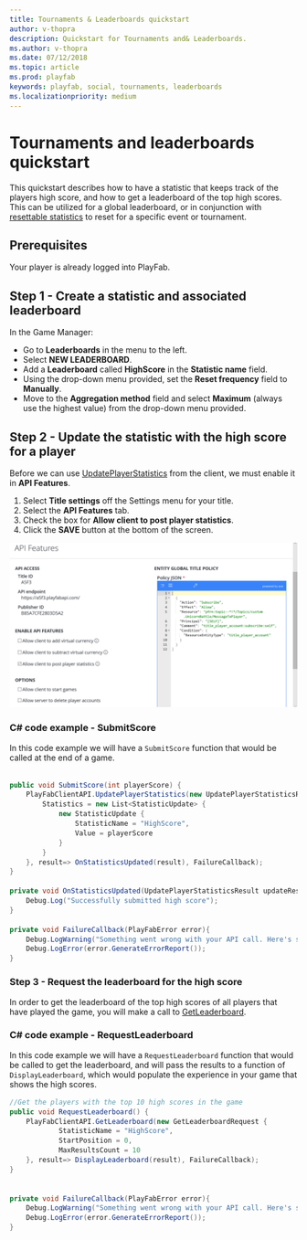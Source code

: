```yaml
---
title: Tournaments & Leaderboards quickstart
author: v-thopra
description: Quickstart for Tournaments and& Leaderboards.
ms.author: v-thopra
ms.date: 07/12/2018
ms.topic: article
ms.prod: playfab
keywords: playfab, social, tournaments, leaderboards
ms.localizationpriority: medium
---
```


# Tournaments and leaderboards quickstart

This quickstart describes how to have a statistic that keeps track of the players high score, and how to get a leaderboard of the top high scores. This can be utilized for a global leaderboard, or in conjunction with [resettable statistics](using-resettable-statistics-and-leaderboards.md) to reset for a specific event or tournament.

## Prerequisites

Your player is already logged into PlayFab.  

## Step 1 - Create a statistic and associated leaderboard

In the Game Manager:
- Go to **Leaderboards** in the menu to the left.
- Select **NEW LEADERBOARD**.
- Add a **Leaderboard** called **HighScore** in the **Statistic name** field.
- Using the drop-down menu provided, set the **Reset frequency** field to **Manually**.
- Move to the **Aggregation method** field and select **Maximum** (always use the highest value) from the drop-down menu provided.

## Step 2 - Update the statistic with the high score for a player

Before we can use [UpdatePlayerStatistics](xref:titleid.playfabapi.com.client.playerdatamanagement.updateplayerstatistics) from the client, we must enable it in **API Features**.

1. Select **Title settings** off the Settings menu for your title.
2. Select the **API Features** tab.
3. Check the box for **Allow client to post player statistics**.
4. Click the **SAVE** button at the bottom of the screen.

![Game Manager - Settings - API Features - Allow client to post player statistics](media/tutorials/api-features-allow-client-to-post-player-statistics.png)  

### C# code example - SubmitScore

In this code example we will have a `SubmitScore` function that would be called at the end of a game.

```csharp

public void SubmitScore(int playerScore) {
    PlayFabClientAPI.UpdatePlayerStatistics(new UpdatePlayerStatisticsRequest {
        Statistics = new List<StatisticUpdate> {
            new StatisticUpdate {
                StatisticName = "HighScore",
                Value = playerScore
            }
        }
    }, result=> OnStatisticsUpdated(result), FailureCallback);
}

private void OnStatisticsUpdated(UpdatePlayerStatisticsResult updateResult) {
    Debug.Log("Successfully submitted high score");
}

private void FailureCallback(PlayFabError error){
    Debug.LogWarning("Something went wrong with your API call. Here's some debug information:");
    Debug.LogError(error.GenerateErrorReport());
}
```

### Step 3 - Request the leaderboard for the high score

In order to get the leaderboard of the top high scores of all players that have played the game, you will make a call to [GetLeaderboard](xref:titleid.playfabapi.com.client.playerdatamanagement.getleaderboard).

### C# code example - RequestLeaderboard

In this code example we will have a `RequestLeaderboard` function that would be called to get the leaderboard, and will pass the results to a function of `DisplayLeaderboard`, which would populate the experience in your game that shows the high scores.

```csharp
//Get the players with the top 10 high scores in the game
public void RequestLeaderboard() {
    PlayFabClientAPI.GetLeaderboard(new GetLeaderboardRequest {
            StatisticName = "HighScore",
            StartPosition = 0,
            MaxResultsCount = 10
    }, result=> DisplayLeaderboard(result), FailureCallback);
}


private void FailureCallback(PlayFabError error){
    Debug.LogWarning("Something went wrong with your API call. Here's some debug information:");
    Debug.LogError(error.GenerateErrorReport());
}
```
